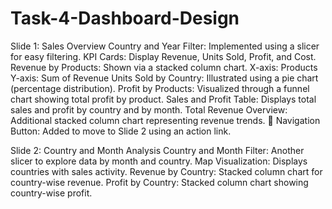 # Task-4-Dashboard-Design

Slide 1: Sales Overview
Country and Year Filter: Implemented using a slicer for easy filtering.
KPI Cards: Display Revenue, Units Sold, Profit, and Cost.
Revenue by Products: Shown via a stacked column chart.
  X-axis: Products
  Y-axis: Sum of Revenue
Units Sold by Country: Illustrated using a pie chart (percentage distribution).
Profit by Products: Visualized through a funnel chart showing total profit by product.
Sales and Profit Table: Displays total sales and profit by country and by month.
Total Revenue Overview: Additional stacked column chart representing revenue trends.
🔗 Navigation Button: Added to move to Slide 2 using an action link.

Slide 2: Country and Month Analysis
Country and Month Filter: Another slicer to explore data by month and country.
Map Visualization: Displays countries with sales activity.
Revenue by Country: Stacked column chart for country-wise revenue.
Profit by Country: Stacked column chart showing country-wise profit.
